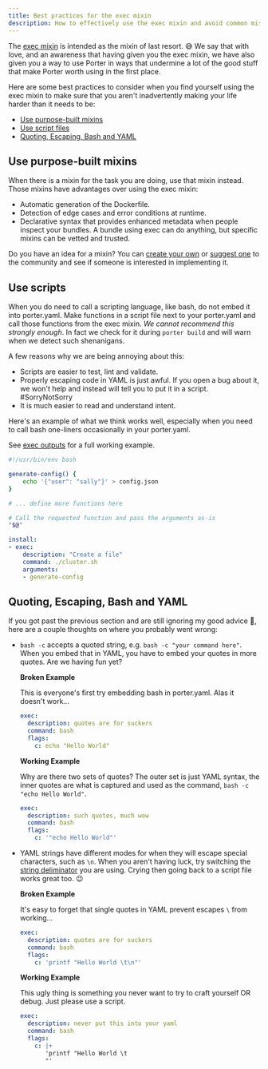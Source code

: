 ```yaml
---
title: Best practices for the exec mixin
description: How to effectively use the exec mixin and avoid common mistakes.
---
```


The [exec mixin](/mixins/exec/) is intended as the mixin of last resort. 😅 We
say that with love, and an awareness that having given you the exec mixin, we
have also given you a way to use Porter in ways that undermine a lot of the good
stuff that make Porter worth using in the first place.

Here are some best practices to consider when you find yourself using the exec
mixin to make sure that you aren't inadvertently making your life harder than it
needs to be:

* [Use purpose-built mixins](#use-purpose-built-mixins) 
* [Use script files](#use-scripts)
* [Quoting, Escaping, Bash and YAML](#quoting-escaping-bash-and-yaml)

## Use purpose-built mixins

When there is a mixin for the task you are doing, use that mixin instead. Those
mixins have advantages over using the exec mixin:

* Automatic generation of the Dockerfile.
* Detection of edge cases and error conditions at runtime.
* Declarative syntax that provides enhanced metadata when people inspect your
  bundles. A bundle using exec can do anything, but specific mixins can be
  vetted and trusted.

Do you have an idea for a mixin? You can [create your own](/mixin-dev-guide/) or
[suggest one][new-issue] to the community and see if someone is interested in
implementing it.

[new-issue]: https://github.com/deislabs/porter/issues/new

## Use scripts

When you do need to call a scripting language, like bash, do not embed it into
porter.yaml. Make functions in a script file next to your porter.yaml and call
those functions from the exec mixin. _We cannot recommend this strongly enough_.
In fact we check for it during `porter build` and will warn when we detect such
shenanigans.

A few reasons why we are being annoying about this:

* Scripts are easier to test, lint and validate.
* Properly escaping code in YAML is just awful. If you open a bug about it, we 
  won't help and instead will tell you to put it in a script. #SorryNotSorry
* It is much easier to read and understand intent.

Here's an example of what we think works well, especially when you need to call
bash one-liners occasionally in your porter.yaml.

See [exec outputs][exec-outputs] for a full working example.

```bash
#!/usr/bin/env bash

generate-config() {
    echo '{"user": "sally"}' > config.json
}

# ... define more functions here

# Call the requested function and pass the arguments as-is
"$@"
```

```yaml
install:
- exec:
    description: "Create a file"
    command: ./cluster.sh
    arguments:
    - generate-config
```

[exec-outputs]: https://porter.sh/src/examples/exec-outputs/

## Quoting, Escaping, Bash and YAML

If you got past the previous section and are still ignoring my good advice 😬,
here are a couple thoughts on where you probably went wrong:

* `bash -c` accepts a quoted string, e.g. `bash -c "your command here"`. When you
  embed that in YAML, you have to embed your quotes in more quotes. Are we having
  fun yet?

    **Broken Example**
    
    This is everyone's first try embedding bash in porter.yaml. Alas it doesn't work...
    ```yaml
    exec:
      description: quotes are for suckers
      command: bash
      flags:
        c: echo "Hello World"
    ```

    **Working Example**

    Why are there two sets of quotes? The outer set is just YAML syntax, the inner quotes are what is captured and used as the command, `bash -c "echo Hello World"`.
    ```yaml
    exec:
      description: such quotes, much wow
      command: bash
      flags:
        c: '"echo Hello World"'
    ```

* YAML strings have different modes for when they will escape special
  characters, such as `\n`. When you aren't having luck, try switching the
  [string deliminator](https://yaml-multiline.info/) you are using. Crying then
  going back to a script file works great too. 😉

    **Broken Example**

    It's easy to forget that single quotes in YAML prevent escapes `\` from working...

    ```yaml
    exec:
      description: quotes are for suckers
      command: bash
      flags:
        c: 'printf "Hello World \t\n"'
    ```

    **Working Example**

    This ugly thing is something you never want to try to craft yourself OR debug. Just please use a script.
    ```yaml
    exec:
      description: never put this into your yaml
      command: bash
      flags:
        c: |+
           'printf "Hello World \t
           "'
    ```
